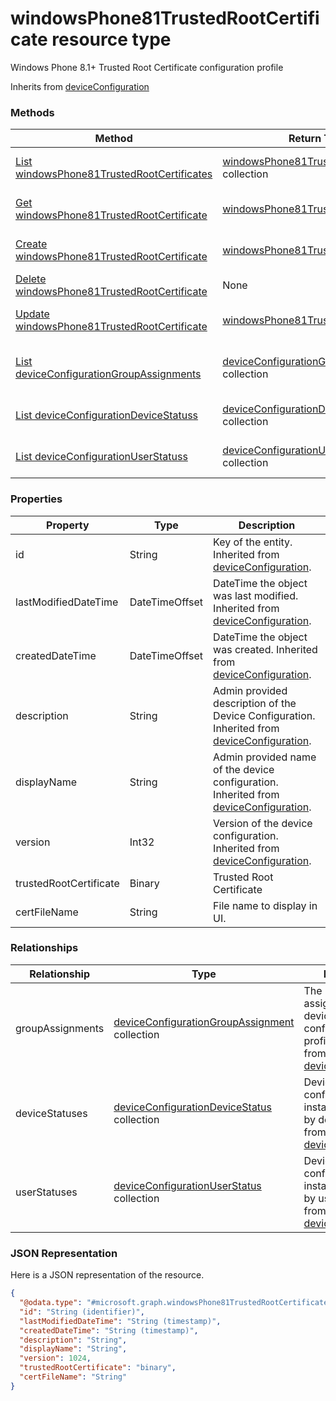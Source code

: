 # windowsPhone81TrustedRootCertificate resource type

Windows Phone 8.1+ Trusted Root Certificate configuration profile

Inherits from [deviceConfiguration](deviceConfiguration.md)

### Methods
|Method|Return Type|Description|
|---|---|---|
|[List windowsPhone81TrustedRootCertificates](../api/windowsPhone81TrustedRootCertificate_list.md)|[windowsPhone81TrustedRootCertificate](../resources/windowsPhone81TrustedRootCertificate.md) collection|List properties and relationships of the [windowsPhone81TrustedRootCertificate](../resources/windowsPhone81TrustedRootCertificate.md) objects.|
|[Get windowsPhone81TrustedRootCertificate](../api/windowsPhone81TrustedRootCertificate_get.md)|[windowsPhone81TrustedRootCertificate](../resources/windowsPhone81TrustedRootCertificate.md)|Read properties and relationships of the [windowsPhone81TrustedRootCertificate](../resources/windowsPhone81TrustedRootCertificate.md) object.|
|[Create windowsPhone81TrustedRootCertificate](../api/windowsPhone81TrustedRootCertificate_create.md)|[windowsPhone81TrustedRootCertificate](../resources/windowsPhone81TrustedRootCertificate.md)|Create a new [windowsPhone81TrustedRootCertificate](../resources/windowsPhone81TrustedRootCertificate.md) object.|
|[Delete windowsPhone81TrustedRootCertificate](../api/windowsPhone81TrustedRootCertificate_delete.md)|None|Deletes a [windowsPhone81TrustedRootCertificate](../resources/windowsPhone81TrustedRootCertificate.md).|
|[Update windowsPhone81TrustedRootCertificate](../api/windowsPhone81TrustedRootCertificate_update.md)|[windowsPhone81TrustedRootCertificate](../resources/windowsPhone81TrustedRootCertificate.md)|Update the properties of a [windowsPhone81TrustedRootCertificate](../resources/windowsPhone81TrustedRootCertificate.md) object.|
|[List deviceConfigurationGroupAssignments](../api/windowsPhone81TrustedRootCertificate_list_deviceConfigurationGroupAssignment.md)|[deviceConfigurationGroupAssignment](../resources/deviceConfigurationGroupAssignment.md) collection|Get the deviceConfigurationGroupAssignments from the groupAssignments navigation property.|
|[List deviceConfigurationDeviceStatuss](../api/windowsPhone81TrustedRootCertificate_list_deviceConfigurationDeviceStatus.md)|[deviceConfigurationDeviceStatus](../resources/deviceConfigurationDeviceStatus.md) collection|Get the deviceConfigurationDeviceStatuss from the deviceStatuses navigation property.|
|[List deviceConfigurationUserStatuss](../api/windowsPhone81TrustedRootCertificate_list_deviceConfigurationUserStatus.md)|[deviceConfigurationUserStatus](../resources/deviceConfigurationUserStatus.md) collection|Get the deviceConfigurationUserStatuss from the userStatuses navigation property.|

### Properties
|Property|Type|Description|
|---|---|---|
|id|String|Key of the entity. Inherited from [deviceConfiguration](deviceConfiguration.md).|
|lastModifiedDateTime|DateTimeOffset|DateTime the object was last modified. Inherited from [deviceConfiguration](deviceConfiguration.md).|
|createdDateTime|DateTimeOffset|DateTime the object was created. Inherited from [deviceConfiguration](deviceConfiguration.md).|
|description|String|Admin provided description of the Device Configuration. Inherited from [deviceConfiguration](deviceConfiguration.md).|
|displayName|String|Admin provided name of the device configuration. Inherited from [deviceConfiguration](deviceConfiguration.md).|
|version|Int32|Version of the device configuration. Inherited from [deviceConfiguration](deviceConfiguration.md).|
|trustedRootCertificate|Binary|Trusted Root Certificate|
|certFileName|String|File name to display in UI.|

### Relationships
|Relationship|Type|Description|
|---|---|---|
|groupAssignments|[deviceConfigurationGroupAssignment](../resources/deviceConfigurationGroupAssignment.md) collection|The list of group assignments for the device configuration profile. Inherited from [deviceConfiguration](deviceConfiguration.md)|
|deviceStatuses|[deviceConfigurationDeviceStatus](../resources/deviceConfigurationDeviceStatus.md) collection|Device configuration installation stauts by device. Inherited from [deviceConfiguration](deviceConfiguration.md)|
|userStatuses|[deviceConfigurationUserStatus](../resources/deviceConfigurationUserStatus.md) collection|Device configuration installation stauts by user. Inherited from [deviceConfiguration](deviceConfiguration.md)|

### JSON Representation
Here is a JSON representation of the resource.
<!-- {
  "blockType": "resource",
  "keyProperty": "id",
  "@odata.type": "microsoft.graph.windowsPhone81TrustedRootCertificate"
}
-->
```json
{
  "@odata.type": "#microsoft.graph.windowsPhone81TrustedRootCertificate",
  "id": "String (identifier)",
  "lastModifiedDateTime": "String (timestamp)",
  "createdDateTime": "String (timestamp)",
  "description": "String",
  "displayName": "String",
  "version": 1024,
  "trustedRootCertificate": "binary",
  "certFileName": "String"
}
```

